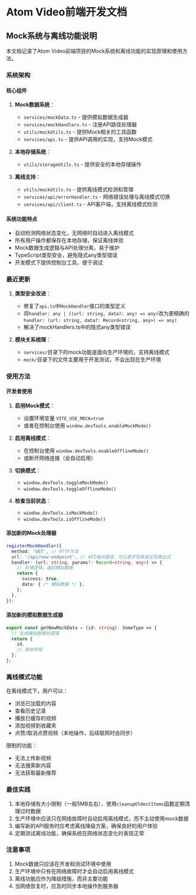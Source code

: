 # Atom Video前端开发文档

## Mock系统与离线功能说明

本文档记录了Atom Video前端项目的Mock系统和离线功能的实现原理和使用方法。

### 系统架构

#### 核心组件

1. **Mock数据系统**：
   - `services/mockData.ts` - 提供模拟数据生成器
   - `services/mockHandlers.ts` - 注册API路径处理器
   - `utils/mockUtils.ts` - 提供Mock相关的工具函数
   - `services/api.ts` - 提供API调用的实现，支持Mock模式

2. **本地存储系统**：
   - `utils/storageUtils.ts` - 提供安全的本地存储操作

3. **离线支持**：
   - `utils/mockUtils.ts` - 提供离线模式检测和管理
   - `services/api/errorHandler.ts` - 网络错误处理与离线模式切换
   - `services/api/client.ts` - API客户端，支持离线模式检测

#### 系统功能特点

- 自动检测网络状态变化，无网络时自动进入离线模式
- 所有用户操作都保存在本地存储，保证离线体验
- Mock数据生成逻辑与API处理分离，易于维护
- TypeScript类型安全，避免隐式any类型错误
- 开发模式下提供控制台工具，便于调试

### 最近更新

1. **类型安全改进**：
   - 修复了`api.ts`中`MockHandler`接口的类型定义
   - 将`handler: any | ((url: string, data?: any) => any)`改为更精确的`handler: (url: string, data?: Record<string, any>) => any)`
   - 解决了mockHandlers.ts中的隐式any类型错误

2. **模块关系梳理**：
   - `services/`目录下的mock功能是面向生产环境的，支持离线模式
   - `mock/`目录下的文件主要用于开发测试，不会出现在生产环境

### 使用方法

#### 开发者使用

1. **启用Mock模式**：
   - 设置环境变量 `VITE_USE_MOCK=true`
   - 或者在控制台使用 `window.devTools.enableMockMode()`

2. **启用离线模式**：
   - 在控制台使用 `window.devTools.enableOfflineMode()`
   - 或断开网络连接（会自动启用）

3. **切换模式**：
   - `window.devTools.toggleMockMode()`
   - `window.devTools.toggleOfflineMode()`

4. **检查当前状态**：
   - `window.devTools.isMockMode()`
   - `window.devTools.isOfflineMode()`

#### 添加新的Mock处理器

```typescript
registerMockHandler({
  method: 'GET', // HTTP方法
  url: '/api/new-endpoint', // API端点路径，可以是字符串或正则表达式
  handler: (url: string, params?: Record<string, any>) => {
    // 处理逻辑，返回模拟数据
    return {
      success: true,
      data: { /* 模拟数据 */ },
    };
  },
});
```

#### 添加新的模拟数据生成器

```typescript
export const getNewMockData = (id: string): SomeType => {
  // 生成模拟数据的逻辑
  return {
    id,
    // 其他字段
  };
};
```

### 离线模式功能

在离线模式下，用户可以：
- 浏览已加载的内容
- 查看历史记录
- 播放已缓存的视频
- 添加视频到收藏夹
- 点赞/取消点赞视频（本地操作，后续联网时会同步）

限制的功能：
- 无法上传新视频
- 无法搜索新内容
- 无法获取最新推荐

### 最佳实践

1. 本地存储有大小限制（一般5MB左右），使用`cleanupOldestItems`函数定期清理过时数据
2. 生产环境中应该只在网络故障时自动启用离线模式，而不主动使用mock数据
3. 编写新的API服务时应考虑离线降级方案，确保良好的用户体验
4. 定期测试离线功能，确保系统在网络状态变化时表现正常

### 注意事项

1. Mock数据只应该在开发和测试环境中使用
2. 生产环境中只有在网络故障时才会自动启用离线模式
3. 离线功能应作为降级措施，而非主要功能
4. 当网络恢复时，应及时同步本地操作到服务器 